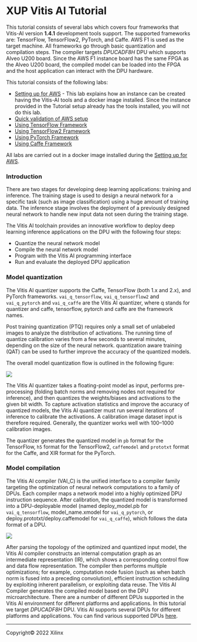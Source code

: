 <!-- 
DO NOT add layout, it will prevent README.md to be render as index.html by GitHub pages
-->

# XUP Vitis AI Tutorial

This tutorial consists of several labs which covers four frameworks that Vitis-AI version **1.4.1** development tools support. The supported frameworks are: TensorFlow, TensorFlow2, PyTorch, and Caffe. AWS F1 is used as the target machine. All frameworks go through basic quantization and compilation steps. The compiler targets *DPUCADF8H* DPU which supports Alveo U200 board. Since the AWS F1 instance board has the same FPGA as the Alveo U200 board, the compiled model can be loaded into the FPGA and the host application can interact with the DPU hardware.

This tutorial consists of the following labs:

- [Setting up for AWS](setup_vitisai_awsf1.md) - This lab explains how an instance can be created having the Vitis-AI tools and a docker image installed. Since the instance provided in the Tutorial setup already has the tools installed, you will not do this lab.
- [Quick validation of AWS setup](running_on_F1.md)
- [Using TensorFlow Framework](tf_inceptionv1.md)
- [Using TensorFlow2 Framework](tf2_inceptionv3.md)
- [Using PyTorch Framework](pt_mnist.md)
- [Using Caffe Framework](cf_inceptionv1.md)

All labs are carried out in a docker image installed during the [Setting up for AWS](setup_vitisai_awsf1.md).

### Introduction

There are two stages for developing deep learning applications: training and inference. The training stage is used to design a neural network for a specific task (such as image classification) using a huge amount of training data. The inference stage involves the deployment of a previously designed neural network to handle new input data not seen during the training stage.

The Vitis AI toolchain provides an innovative workflow to deploy deep learning inference applications on the DPU with the following four steps:
-	Quantize the neural network model
-	Compile the neural network model
-	Program with the Vitis AI programming interface
-	Run and evaluate the deployed DPU application

### Model quantization

The Vitis AI quantizer supports the Caffe, TensorFlow (both 1.x and 2.x), and PyTorch frameworks.  `vai_q_tensorflow`, `vai_q_tensorflow2` and `vai_q_pytorch` and `vai_q_caffe` are the Vitis AI quantizer, where q stands for quantizer and caffe, tensorflow, pytorch and caffe are the framework names.

Post training quantization (PTQ) requires only a small set of unlabeled images to analyze the distribution of activations. The running time of quantize calibration varies from a few seconds to several minutes, depending on the size of the neural network. quantization aware training (QAT) can be used to further improve the accuracy of the quantized models.

The overall model quantization flow is outlined in the following figure:

![](images/Quantizer_flow.png)

The Vitis AI quantizer takes a floating-point model as input, performs pre-processing (folding batch norms and removing nodes not required for inference), and then quantizes the weights/biases and activations to the given bit width. To capture activation statistics and improve the accuracy of quantized models, the Vitis AI quantizer must run several iterations of inference to calibrate the activations. A calibration image dataset input is therefore required. Generally, the quantizer works well with 100–1000 calibration images.

The quantizer generates the quantized model in `pb` format for the TensorFlow, `h5` format for the TensorFlow2, `caffemodel` and `prototxt` format for the Caffe, and XIR format for the PyTorch.

### Model compilation

The Vitis AI compiler (VAI_C) is the unified interface to a compiler family targeting the optimization of neural network computations to a family of DPUs. Each compiler maps a network model into a highly optimized DPU instruction sequence. After calibration, the quantized model is transformed into a DPU-deployable model (named deploy_model.pb for `vai_q_tensorflow`, model_name.xmodel for `vai_q_pytorch`, or deploy.prototxt/deploy.caffemodel for `vai_q_caffe`), which follows the data format of a DPU.

![](images/Compiler_flow.png)

After parsing the topology of the optimized and quantized input model, the Vitis AI compiler constructs an internal computation graph as an intermediate representation (IR), which shows a corresponding control flow and data flow representation. The compiler then performs multiple optimizations; for example, computation node fusion (such as when batch norm is fused into a preceding convolution), efficient instruction scheduling by exploiting inherent parallelism, or exploiting data reuse. The Vitis AI Compiler generates the compiled model based on the DPU microarchitecture. There are a number of different DPUs supported in the Vitis AI environment for different platforms and applications. In this tutorial we target *DPUCADF8H* DPU. Vitis AI supports several DPUs for different platforms and applications. You can find various supported DPUs [here](https://github.com/Xilinx/Vitis-AI/blob/master/docs/learn/dpu_naming.md).

---------------------------------------
<p class="copyright">Copyright&copy; 2022 Xilinx</p>
